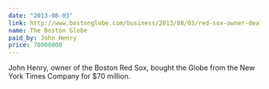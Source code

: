 ```yaml
---
date: "2013-08-03"
link: http://www.bostonglobe.com/business/2013/08/03/red-sox-owner-deal-purchase-globe-offer-bests-crowded-field-bidders/HQ55IBfPd8Am9sNL7PteBM/story.html
name: The Boston Globe
paid_by: John Henry
price: 70000000
---
```


John Henry, owner of the Boston Red Sox, bought the Globe from the New York Times Company for $70 million.
